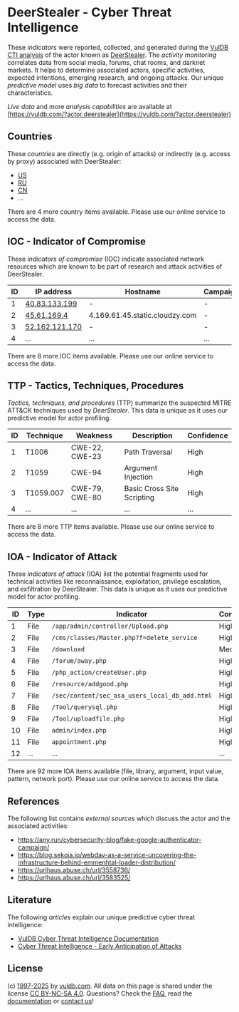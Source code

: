 # DeerStealer - Cyber Threat Intelligence

These _indicators_ were reported, collected, and generated during the [VulDB CTI analysis](https://vuldb.com/?kb.cti) of the actor known as [DeerStealer](https://vuldb.com/?actor.deerstealer). The _activity monitoring_ correlates data from social media, forums, chat rooms, and darknet markets. It helps to determine associated actors, specific activities, expected intentions, emerging research, and ongoing attacks. Our unique _predictive model_ uses _big data_ to forecast activities and their characteristics.

_Live data_ and more _analysis capabilities_ are available at [https://vuldb.com/?actor.deerstealer](https://vuldb.com/?actor.deerstealer)

## Countries

These _countries_ are directly (e.g. origin of attacks) or indirectly (e.g. access by proxy) associated with DeerStealer:

* [US](https://vuldb.com/?country.us)
* [RU](https://vuldb.com/?country.ru)
* [CN](https://vuldb.com/?country.cn)
* ...

There are 4 more country items available. Please use our online service to access the data.

## IOC - Indicator of Compromise

These _indicators of compromise_ (IOC) indicate associated network resources which are known to be part of research and attack activities of DeerStealer.

ID | IP address | Hostname | Campaign | Confidence
-- | ---------- | -------- | -------- | ----------
1 | [40.83.133.199](https://vuldb.com/?ip.40.83.133.199) | - | - | High
2 | [45.61.169.4](https://vuldb.com/?ip.45.61.169.4) | 4.169.61.45.static.cloudzy.com | - | High
3 | [52.162.121.170](https://vuldb.com/?ip.52.162.121.170) | - | - | High
4 | ... | ... | ... | ...

There are 8 more IOC items available. Please use our online service to access the data.

## TTP - Tactics, Techniques, Procedures

_Tactics, techniques, and procedures_ (TTP) summarize the suspected MITRE ATT&CK techniques used by _DeerStealer_. This data is unique as it uses our predictive model for actor profiling.

ID | Technique | Weakness | Description | Confidence
-- | --------- | -------- | ----------- | ----------
1 | T1006 | CWE-22, CWE-23 | Path Traversal | High
2 | T1059 | CWE-94 | Argument Injection | High
3 | T1059.007 | CWE-79, CWE-80 | Basic Cross Site Scripting | High
4 | ... | ... | ... | ...

There are 8 more TTP items available. Please use our online service to access the data.

## IOA - Indicator of Attack

These _indicators of attack_ (IOA) list the potential fragments used for technical activities like reconnaissance, exploitation, privilege escalation, and exfiltration by DeerStealer. This data is unique as it uses our predictive model for actor profiling.

ID | Type | Indicator | Confidence
-- | ---- | --------- | ----------
1 | File | `/app/admin/controller/Upload.php` | High
2 | File | `/cms/classes/Master.php?f=delete_service` | High
3 | File | `/download` | Medium
4 | File | `/forum/away.php` | High
5 | File | `/php_action/createUser.php` | High
6 | File | `/resource/addgood.php` | High
7 | File | `/sec/content/sec_asa_users_local_db_add.html` | High
8 | File | `/Tool/querysql.php` | High
9 | File | `/Tool/uploadfile.php` | High
10 | File | `admin/index.php` | High
11 | File | `appointment.php` | High
12 | ... | ... | ...

There are 92 more IOA items available (file, library, argument, input value, pattern, network port). Please use our online service to access the data.

## References

The following list contains _external sources_ which discuss the actor and the associated activities:

* https://any.run/cybersecurity-blog/fake-google-authenticator-campaign/
* https://blog.sekoia.io/webdav-as-a-service-uncovering-the-infrastructure-behind-emmenhtal-loader-distribution/
* https://urlhaus.abuse.ch/url/3558736/
* https://urlhaus.abuse.ch/url/3583525/

## Literature

The following _articles_ explain our unique predictive cyber threat intelligence:

* [VulDB Cyber Threat Intelligence Documentation](https://vuldb.com/?kb.cti)
* [Cyber Threat Intelligence - Early Anticipation of Attacks](https://www.scip.ch/en/?labs.20201022)

## License

(c) [1997-2025](https://vuldb.com/?kb.changelog) by [vuldb.com](https://vuldb.com/?kb.about). All data on this page is shared under the license [CC BY-NC-SA 4.0](https://creativecommons.org/licenses/by-nc-sa/4.0/). Questions? Check the [FAQ](https://vuldb.com/?kb.faq), read the [documentation](https://vuldb.com/?kb) or [contact us](https://vuldb.com/?contact)!

